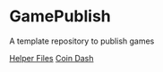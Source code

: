 # GamePublish
A template repository to publish games

[Helper Files](helper_files)
[Coin Dash](player_files)
